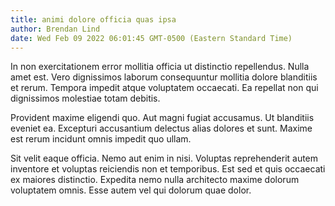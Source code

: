 ```yaml
---
title: animi dolore officia quas ipsa
author: Brendan Lind
date: Wed Feb 09 2022 06:01:45 GMT-0500 (Eastern Standard Time)
---
```

In non exercitationem error mollitia officia ut distinctio repellendus. Nulla amet est. Vero dignissimos laborum consequuntur mollitia dolore blanditiis et rerum. Tempora impedit atque voluptatem occaecati. Ea repellat non qui dignissimos molestiae totam debitis.

 Provident maxime eligendi quo. Aut magni fugiat accusamus. Ut blanditiis eveniet ea. Excepturi accusantium delectus alias dolores et sunt. Maxime est rerum incidunt omnis impedit quo ullam.

 Sit velit eaque officia. Nemo aut enim in nisi. Voluptas reprehenderit autem inventore et voluptas reiciendis non et temporibus. Est sed et quis occaecati ex maiores distinctio. Expedita nemo nulla architecto maxime dolorum voluptatem omnis. Esse autem vel qui dolorum quae dolor.